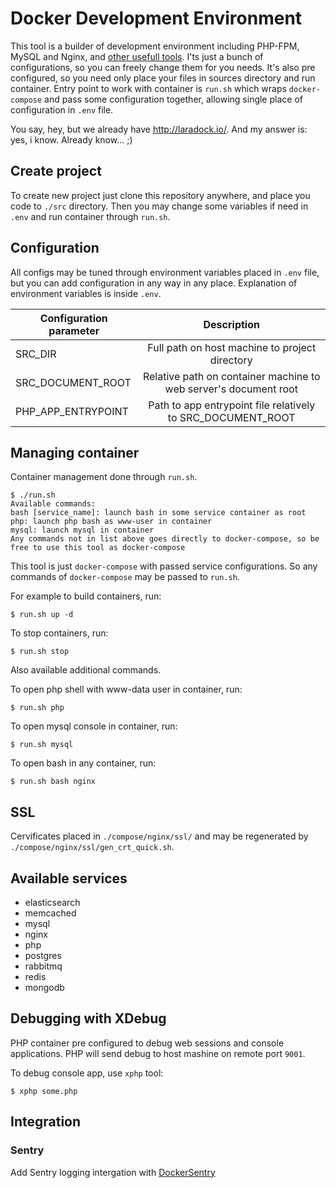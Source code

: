 # Docker Development Environment

This tool is a builder of development environment including PHP-FPM, MySQL and Nginx, and [other usefull tools](#available-services).
I'ts just a bunch of configurations, so you can freely change them for you needs.
It's also pre configured, so you need only place your files in sources directory and run container.
Entry point to work with container is `run.sh` which wraps `docker-compose` and
pass some configuration together, allowing single place of configuration in `.env` file.

You say, hey, but we already have http://laradock.io/. And my answer is: yes, i know. Already know... ;)

## Create project

To create new project just clone this repository anywhere, and place you code to `./src` directory.
Then you may change some variables if need in `.env` and run container through `run.sh`.

## Configuration

All configs may be tuned through environment variables placed in `.env` file,
but you can add configuration in any way in any place. Explanation of environment variables is inside `.env`.

| Configuration parameter | Description                                                      |
| ----------------------- |:----------------------------------------------------------------:|
| SRC_DIR                 | Full path on host machine to project directory                   |
| SRC_DOCUMENT_ROOT       | Relative path on container machine to web server's document root |
| PHP_APP_ENTRYPOINT      | Path to app entrypoint file relatively to SRC_DOCUMENT_ROOT      |


## Managing container

Container management done through `run.sh`.

```
$ ./run.sh
Available commands:
bash [service_name]: launch bash in some service container as root
php: launch php bash as www-user in container
mysql: launch mysql in container
Any commands not in list above goes directly to docker-compose, so be free to use this tool as docker-compose
```

This tool is just `docker-compose` with passed service configurations. So any commands of `docker-compose` may be passed to `run.sh`. 

For example to build containers, run:
```
$ run.sh up -d
```

To stop containers, run:
```
$ run.sh stop
```

Also available additional commands.

To open php shell with www-data user in container, run:
```
$ run.sh php
```

To open mysql console in container, run:
```
$ run.sh mysql
```

To open bash in any container, run:
```
$ run.sh bash nginx
```

## SSL

Cervificates placed in `./compose/nginx/ssl/` and may be regenerated by `./compose/nginx/ssl/gen_crt_quick.sh`.

## Available services

* elasticsearch
* memcached
* mysql
* nginx
* php
* postgres
* rabbitmq
* redis
* mongodb

## Debugging with XDebug

PHP container pre configured to debug web sessions and console applications.
PHP will send debug to host mashine on remote port `9001`.

To debug console app, use `xphp` tool:
```
$ xphp some.php
```

## Integration

### Sentry

Add Sentry logging intergation with [DockerSentry](https://github.com/sokil/DockerSentry)

